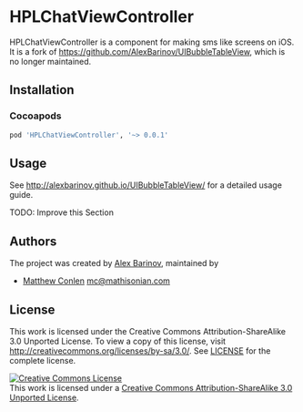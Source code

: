 HPLChatViewController
=====================

HPLChatViewController is a component for making sms like screens on iOS. It is a fork of https://github.com/AlexBarinov/UIBubbleTableView, which is no longer maintained.


## Installation

### Cocoapods

```ruby
pod 'HPLChatViewController', '~> 0.0.1'
```

## Usage

See http://alexbarinov.github.io/UIBubbleTableView/ for a detailed usage guide.

TODO: Improve this Section

## Authors

The project was created by [Alex Barinov](https://github.com/AlexBarinov/), maintained by

* [Matthew Conlen](http://www.github.com/mathisonian) mc@mathisonian.com

## License

This work is licensed under the Creative Commons Attribution-ShareAlike 3.0 Unported License. To view a copy of this license, visit http://creativecommons.org/licenses/by-sa/3.0/. 
See [LICENSE](LICENSE) for the complete license.

<a rel="license" href="http://creativecommons.org/licenses/by-sa/3.0/deed.en_US"><img alt="Creative Commons License" style="border-width:0" src="http://i.creativecommons.org/l/by-sa/3.0/88x31.png" /></a><br />This work is licensed under a <a rel="license" href="http://creativecommons.org/licenses/by-sa/3.0/deed.en_US">Creative Commons Attribution-ShareAlike 3.0 Unported License</a>.
